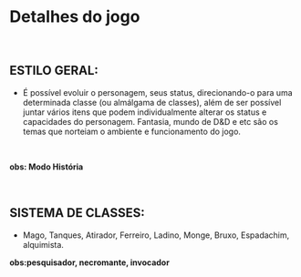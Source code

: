 # **Detalhes do jogo**

&nbsp;
##

## ESTILO GERAL:

* É possível evoluir o personagem, seus status, direcionando-o para uma determinada classe (ou almálgama de classes), além de ser possível juntar vários itens que podem individualmente alterar os status e capacidades do personagem. Fantasia, mundo de D&D e etc são os temas que norteiam o ambiente e funcionamento do jogo. 

&nbsp;


**obs: Modo História**

&nbsp;
##

## SISTEMA DE CLASSES:

* Mago, Tanques, Atirador, Ferreiro, Ladino, Monge, Bruxo, Espadachim, alquimista. &nbsp;

**obs:pesquisador, necromante, invocador** 

&nbsp;
##

